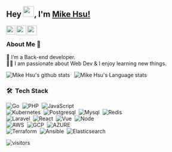## Hey <img src="https://github.com/TheDudeThatCode/TheDudeThatCode/blob/master/Assets/Hi.gif" width="29px">, I'm [Mike Hsu!](https://www.linkedin.com/in/hung-hsiang-hsu-76072a168/) 

<a href="https://www.linkedin.com/in/hung-hsiang-hsu-76072a168/">
  <img align="left" width="24px" src="https://cdn.jsdelivr.net/npm/simple-icons@v3/icons/linkedin.svg"  />
</a>
<a href="mailto:a3698521tw11@gmail.com">
  <img align="left" width="26px" src="https://cdn.jsdelivr.net/npm/simple-icons@v3/icons/gmail.svg" />
</a>
<a href="https://www.facebook.com/mike.hsu.775">
  <img align="left" width="26px" src="https://cdn.jsdelivr.net/npm/simple-icons@v3/icons/facebook.svg" />
</a>


<br />

### About Me 🚀
🌱 I’m a Back-end developer. </br>
👨‍💻  I am passionate about Web Dev & I enjoy learning new things. </br>


![Mike Hsu's github stats](https://github-readme-stats.vercel.app/api?username=MikeHsu0618&show_icons=true&hide_border=true)&nbsp;&nbsp;
![Mike Hsu's Language stats](https://github-readme-stats-eight-theta.vercel.app/api/top-langs/?username=MikeHsu0618&layout=compact&langs_count=8&hide_border=true)
<br />

### 🛠 &nbsp;Tech Stack

![Go](https://img.shields.io/badge/-Go-05122A?style=flat&logo=go)&nbsp;
![PHP](https://img.shields.io/badge/-PHP-05122A?style=flat&logo=PHP)&nbsp;
![JavaScript](https://img.shields.io/badge/-JavaScript-05122A?style=flat&logo=javascript)&nbsp; \
![Kubernetes](https://img.shields.io/badge/-Kubernetes-05122A?style=flat&logo=kubernetes)&nbsp;
![Postgresql](https://img.shields.io/badge/-PostgreSQL-05122A?style=flat&logo=postgresql)&nbsp;
![Mysql](https://img.shields.io/badge/-MySQL-05122A?style=flat&logo=mysql)&nbsp;
![Redis](https://img.shields.io/badge/-Redis-05122A?style=flat&logo=redis)&nbsp; \
![Laravel](https://img.shields.io/badge/-Laravel-05122A?style=flat&logo=laravel&logoColor=orange)&nbsp;
![React](https://img.shields.io/badge/-React-05122A?style=flat&logo=react)&nbsp;
![Vue](https://img.shields.io/badge/-Vue-05122A?style=flat&logo=vuedotjs)&nbsp;
![Node](https://img.shields.io/badge/-Node-05122A?style=flat&logo=node.js)&nbsp; \
![AWS](https://img.shields.io/badge/-AWS-05122A?style=flat&logo=amazonaws)&nbsp;
![GCP](https://img.shields.io/badge/-GCP-05122A?style=flat&logo=googlecloud)&nbsp;
![AZURE](https://img.shields.io/badge/-AZURE-05122A?style=flat&logo=microsoftazure)&nbsp; \
![Terraform](https://img.shields.io/badge/-Terraform-05122A?style=flat&logo=terraform)&nbsp;
![Ansible](https://img.shields.io/badge/-Ansible-05122A?style=flat&logo=ansible)&nbsp;
![Elasticsearch](https://img.shields.io/badge/-Elasticsearch-05122A?style=flat&logo=elasticsearch)&nbsp;

![visitors](https://visitor-badge.laobi.icu/badge?page_id=MikeHsu0618.MikeHsu0618)
